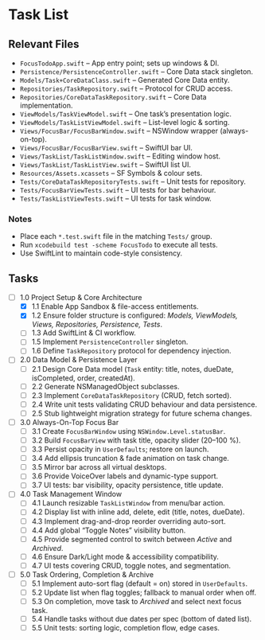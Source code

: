 # Task List

## Relevant Files

- `FocusTodoApp.swift` – App entry point; sets up windows & DI.
- `Persistence/PersistenceController.swift` – Core Data stack singleton.
- `Models/Task+CoreDataClass.swift` – Generated Core Data entity.
- `Repositories/TaskRepository.swift` – Protocol for CRUD access.
- `Repositories/CoreDataTaskRepository.swift` – Core Data implementation.
- `ViewModels/TaskViewModel.swift` – One task’s presentation logic.
- `ViewModels/TaskListViewModel.swift` – List-level logic & sorting.
- `Views/FocusBar/FocusBarWindow.swift` – NSWindow wrapper (always-on-top).
- `Views/FocusBar/FocusBarView.swift` – SwiftUI bar UI.
- `Views/TaskList/TaskListWindow.swift` – Editing window host.
- `Views/TaskList/TaskListView.swift` – SwiftUI list UI.
- `Resources/Assets.xcassets` – SF Symbols & colour sets.
- `Tests/CoreDataTaskRepositoryTests.swift` – Unit tests for repository.
- `Tests/FocusBarViewTests.swift` – UI tests for bar behaviour.
- `Tests/TaskListViewTests.swift` – UI tests for task window.

### Notes

- Place each `*.test.swift` file in the matching `Tests/` group.
- Run `xcodebuild test -scheme FocusTodo` to execute all tests.
- Use SwiftLint to maintain code-style consistency.

## Tasks

- [ ] 1.0 Project Setup & Core Architecture
  - [x] 1.1 Enable App Sandbox & file-access entitlements.
  - [x] 1.2 Ensure folder structure is configured: *Models, ViewModels, Views, Repositories, Persistence, Tests*.
  - [ ] 1.3 Add SwiftLint & CI workflow.
  - [ ] 1.5 Implement `PersistenceController` singleton.
  - [ ] 1.6 Define `TaskRepository` protocol for dependency injection.

- [ ] 2.0 Data Model & Persistence Layer
  - [ ] 2.1 Design Core Data model (`Task` entity: title, notes, dueDate, isCompleted, order, createdAt).
  - [ ] 2.2 Generate NSManagedObject subclasses.
  - [ ] 2.3 Implement `CoreDataTaskRepository` (CRUD, fetch sorted).
  - [ ] 2.4 Write unit tests validating CRUD behaviour and data persistence.
  - [ ] 2.5 Stub lightweight migration strategy for future schema changes.

- [ ] 3.0 Always-On-Top Focus Bar
  - [ ] 3.1 Create `FocusBarWindow` using `NSWindow.Level.statusBar`.
  - [ ] 3.2 Build `FocusBarView` with task title, opacity slider (20–100 %).
  - [ ] 3.3 Persist opacity in `UserDefaults`; restore on launch.
  - [ ] 3.4 Add ellipsis truncation & fade animation on task change.
  - [ ] 3.5 Mirror bar across all virtual desktops.
  - [ ] 3.6 Provide VoiceOver labels and dynamic-type support.
  - [ ] 3.7 UI tests: bar visibility, opacity persistence, title update.

- [ ] 4.0 Task Management Window
  - [ ] 4.1 Launch resizable `TaskListWindow` from menu/bar action.
  - [ ] 4.2 Display list with inline add, delete, edit (title, notes, dueDate).
  - [ ] 4.3 Implement drag-and-drop reorder overriding auto-sort.
  - [ ] 4.4 Add global “Toggle Notes” visibility button.
  - [ ] 4.5 Provide segmented control to switch between *Active* and *Archived*.
  - [ ] 4.6 Ensure Dark/Light mode & accessibility compatibility.
  - [ ] 4.7 UI tests covering CRUD, toggle notes, and segmentation.

- [ ] 5.0 Task Ordering, Completion & Archive
  - [ ] 5.1 Implement auto-sort flag (default = on) stored in `UserDefaults`.
  - [ ] 5.2 Update list when flag toggles; fallback to manual order when off.
  - [ ] 5.3 On completion, move task to *Archived* and select next focus task.
  - [ ] 5.4 Handle tasks without due dates per spec (bottom of dated list).
  - [ ] 5.5 Unit tests: sorting logic, completion flow, edge cases.
